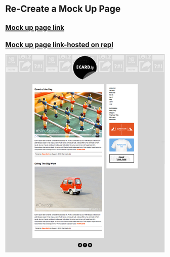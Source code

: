 # Re-Create a Mock Up Page

## [Mock up page link](https://m-soro.github.io/Per_Scholas/Homework/Day5-revised/index.html)

## [Mock up page link-hosted on repl](https://create-a-mock-up-site.msoro.repl.co/)

![image](https://github.com/m-soro/Per_Scholas/blob/main/Homework/Wk1-Day5/screenshot-final.png?raw=true)
